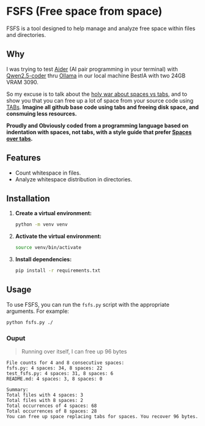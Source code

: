# FSFS (Free space from space)

FSFS is a tool designed to help manage and analyze free space within files and directories.

## Why

I was trying to test [Aider](https://aider.chat/) (AI pair programming in your terminal) with [Qwen2.5-coder](https://ollama.com/library/qwen2.5-coder) thru [Ollama](https://ollama.com) in our local machine BestIA with two 24GB VRAM 3090.

So my excuse is to talk about the [holy war about spaces vs tabs](https://softwareengineering.stackexchange.com/questions/57/tabs-versus-spaces-what-is-the-proper-indentation-character-for-everything-in-e
), and to show you that you can free up a lot of space from your source code using [TABs](https://en.wikipedia.org/wiki/Tab_key). **Imagine all github base code using tabs and freeing disk space, and consmuing less resources.**

**Proudly and Obviously coded from a programming language based on indentation with spaces, not tabs, with a style guide that prefer [Spaces over tabs](https://peps.python.org/pep-0008/#tabs-or-spaces).**


## Features

- Count whitespace in files.
- Analyze whitespace distribution in directories.

## Installation

1. **Create a virtual environment:**

   ```bash
   python -m venv venv
   ```

2. **Activate the virtual environment:**

   ```bash
   source venv/bin/activate
   ```

3. **Install dependencies:**

   ```bash
   pip install -r requirements.txt
   ```

## Usage

To use FSFS, you can run the `fsfs.py` script with the appropriate arguments. For example:

   ```bash
   python fsfs.py ./
   ```

### Ouput
> Running over itself, I can free up 96 bytes

```
File counts for 4 and 8 consecutive spaces:
fsfs.py: 4 spaces: 34, 8 spaces: 22
test_fsfs.py: 4 spaces: 31, 8 spaces: 6
README.md: 4 spaces: 3, 8 spaces: 0

Summary:
Total files with 4 spaces: 3
Total files with 8 spaces: 2
Total occurrences of 4 spaces: 68
Total occurrences of 8 spaces: 28
You can free up space replacing tabs for spaces. You recover 96 bytes.
```
